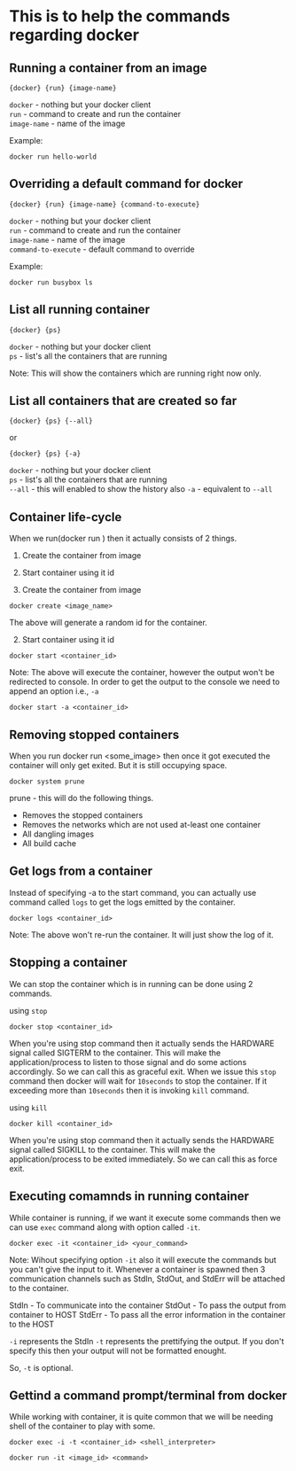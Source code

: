 # This is to help the commands regarding docker


## Running a container from an image
```
{docker} {run} {image-name}
```
`docker` - nothing but your docker client<br>
`run` - command to create and run the container<br>
`image-name` - name of the image<br>

Example:
```
docker run hello-world
```


## Overriding a default command for docker
```
{docker} {run} {image-name} {command-to-execute}
```
`docker` - nothing but your docker client<br>
`run` - command to create and run the container<br>
`image-name` - name of the image<br>
`command-to-execute` - default command to override

Example:
```
docker run busybox ls
```

## List all running container
```
{docker} {ps}
```
`docker` - nothing but your docker client<br>
`ps` - list's all the containers that are running<br>

Note: This will show the containers which are running right now only.

## List all containers that are created so far
```
{docker} {ps} {--all}
```
or 
```
{docker} {ps} {-a}
```
`docker` - nothing but your docker client<br>
`ps` - list's all the containers that are running<br>
`--all` - this will enabled to show the history also
`-a` - equivalent to `--all`

## Container life-cycle
When we run(docker run <image>) then it actually consists of 2 things.
1. Create the container from image
2. Start container using it id

1. Create the container from image
```
docker create <image_name>
```
The above will generate a random id for the container.

2. Start container using it id
```
docker start <container_id>
```

Note: The above will execute the container, however the output won't be redirected to console.
In order to get the output to the console we need to append an option i.e., `-a`

```
docker start -a <container_id>
```

## Removing stopped containers
When you run docker run <some_image> then once it got executed the container will only get exited. But it is still occupying space.
```
docker system prune
```

prune - this will do the following things.
- Removes the stopped containers
- Removes the networks which are not used at-least one container
- All dangling images
- All build cache


## Get logs from a container
Instead of specifying -a to the start command, you can actually use command called `logs` to get the logs emitted by the container.

```
docker logs <container_id>
```
Note: The above won't re-run the container. It will just show the log of it.


## Stopping a container
We can stop the container which is in running can be done using 2 commands.

using `stop`
```
docker stop <container_id>
```
When you're using stop command then it actually sends the HARDWARE signal called SIGTERM to the container. This will make the application/process to listen to those signal and do some actions accordingly. So we can call this as graceful exit. When we issue this `stop` command then docker will wait for `10seconds` to stop the container. If it exceeding more than `10seconds` then it is invoking `kill` command.

using `kill`
```
docker kill <container_id>
```
When you're using stop command then it actually sends the HARDWARE signal called SIGKILL to the container. This will make the application/process to be exited immediately. So we can call this as force exit.


## Executing comamnds in running container
While container is running, if we want it execute some commands then we can use `exec` command along with option called `-it`.

```
docker exec -it <container_id> <your_command>
```

Note: Wihout specifying option `-it` also it will execute the commands but you can't give the input to it.
Whenever a container is spawned then 3 communication channels such as StdIn, StdOut, and StdErr will be attached to the container. 

StdIn - To communicate into the container
StdOut - To pass the output from container to HOST
StdErr - To pass all the error information in the container to the HOST

`-i` represents the StdIn
`-t` represents the prettifying the output. If you don't specify this then your output will not be formatted enought.

So, `-t` is optional.


## Gettind a command prompt/terminal from docker
While working with container, it is quite common that we will be needing shell of the container to play with some. 

```
docker exec -i -t <container_id> <shell_interpreter>
```

```
docker run -it <image_id> <command>
```